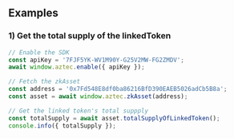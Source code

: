 ## Examples
### 1) Get the total supply of the linkedToken

```js
// Enable the SDK
const apiKey = '7FJF5YK-WV1M90Y-G25V2MW-FG2ZMDV';
await window.aztec.enable({ apiKey });

// Fetch the zkAsset
const address = '0x7Fd548E8df0ba86216BfD390EAEB5026adCb5B8a';
const asset = await window.aztec.zkAsset(address);

// Get the linked token's total suppply
const totalSupply = await asset.totalSupplyOfLinkedToken();
console.info({ totalSupply });
```
